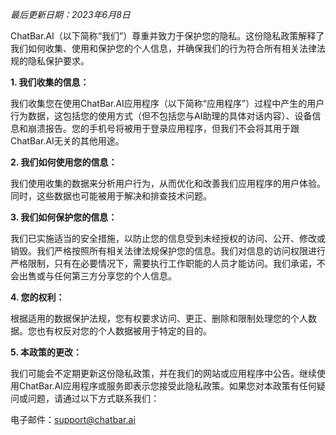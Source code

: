 *最后更新日期：2023年6月8日*

ChatBar.AI（以下简称“我们”）尊重并致力于保护您的隐私。这份隐私政策解释了我们如何收集、使用和保护您的个人信息，并确保我们的行为符合所有相关法律法规的隐私保护要求。

**1. 我们收集的信息：**

我们收集您在使用ChatBar.AI应用程序（以下简称“应用程序”）过程中产生的用户行为数据，这包括您的使用方式（但不包括您与AI助理的具体对话内容）、设备信息和崩溃报告。您的手机号将被用于登录应用程序，但我们不会将其用于跟ChatBar.AI无关的其他用途。

**2. 我们如何使用您的信息：**

我们使用收集的数据来分析用户行为，从而优化和改善我们应用程序的用户体验。同时，这些数据也可能被用于解决和排查技术问题。

**3. 我们如何保护您的信息：**

我们已实施适当的安全措施，以防止您的信息受到未经授权的访问、公开、修改或销毁。我们严格按照所有相关法律法规保护您的信息。我们对信息的访问权限进行严格限制，只有在必要情况下，需要执行工作职能的人员才能访问。我们承诺，不会出售或与任何第三方分享您的个人信息。

**4. 您的权利：**

根据适用的数据保护法规，您有权要求访问、更正、删除和限制处理您的个人数据。您也有权反对您的个人数据被用于特定的目的。

**5. 本政策的更改：**

我们可能会不定期更新这份隐私政策，并在我们的网站或应用程序中公告。继续使用ChatBar.AI应用程序或服务即表示您接受此隐私政策。如果您对本政策有任何疑问或问题，请通过以下方式联系我们：

电子邮件：[support@chatbar.ai](mailto:support@chatbar.ai)
